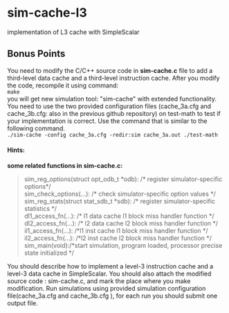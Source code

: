 # sim-cache-l3
implementation of L3 cache with SimpleScalar



## Bonus Points  
You need to modify the C/C++ source code in **sim-cache.c** file to add a third-level data cache
and a third-level instruction cache. After you modify the code, recompile it using command:  
  `make`  
you will get new simulation tool: "sim-cache" with extended functionality. You need to use the
two provided configuration files (cache_3a.cfg and cache_3b.cfg: also in the previous github
repository) on test-math to test if your implementation is correct. Use the command that is
similar to the following command.  
`./sim-cache -config cache_3a.cfg -redir:sim cache_3a.out ./test-math`



#### Hints:
**some related functions in sim-cache.c:**  
> sim_reg_options(struct opt_odb_t \*odb): /\* register simulator-specific options\*/  
> sim_check_options(...): /\* check simulator-specific option values \*/  
> sim_reg_stats(struct stat_sdb_t \*sdb): /\* register simulator-specific statistics \*/  
> dl1_access_fn(...): /\* l1 data cache l1 block miss handler function \*/  
> dl2_access_fn(...): /\* l2 data cache l2 block miss handler function \*/  
> il1_access_fn(...): /\*l1 inst cache l1 block miss handler function \*/  
> il2_access_fn(...): /\*l2 inst cache l2 block miss handler function \*/  
> sim_main(void):/\*start simulation, program loaded, processor precise state initialized \*/  


You should describe how to implement a level-3 instruction cache and a level-3 data cache in
SimpleScalar. You should also attach the modified source code : sim-cache.c, and mark the
place where you make modification. Run simulations using provided simulation configuration
file(cache_3a.cfg and cache_3b.cfg ), for each run you should submit one output file.
